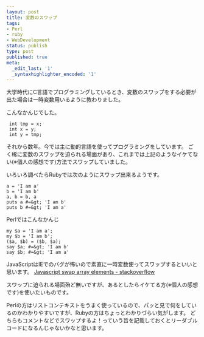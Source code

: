 ```yaml
---
layout: post
title: 変数のスワップ
tags:
- Perl
- ruby
- WebDevelopment
status: publish
type: post
published: true
meta:
  _edit_last: '1'
  _syntaxhighlighter_encoded: '1'
---
```

大学時代にC言語でプログラミングしているとき、変数のスワップをする必要が出た場合は一時変数用いるように教わりました。

こんなかんじでした。
```
 int tmp = x;
 int x = y;
 int y = tmp;
```

それから数年。今では主に動的言語を使ってプログラミングをしています。
ごく稀に変数のスワップを迫られる場面があり、これまでは上記のようなイケてない(※個人の感想です)方法でスワップしていました。

いろいろ調べたらRubyでは次のようにスワップ出来るようです。
```
a = 'I am a'
b = 'I am b'
a, b = b, a
puts a #=&gt; 'I am b'
puts b #=&gt; 'I am a'
```

Perlではこんなかんじ
```
my $a = 'I am a';
my $b = 'I am b';
($a, $b) = ($b, $a);
say $a; #=&gt; 'I am b'
say $b; #=&gt; 'I am a'
```

JavaScriptはIEでのバグが怖いので素直に一時変数使ってスワップするといいと思います。
<a href="http://stackoverflow.com/questions/872310/javascript-swap-array-elements" target="_blank">Javascript swap array elements - stackoverflow</a>

スワップに迫られる場面殆ど無いですが、あるとしたらイケてる方(※個人の感想です)を使いたいものです。

Perlの方はリストコンテキストをうまく使っているので、パッと見で何をしているのかわかりやすいですが、Rubyの方はちょっとわかりづらい気がします。
どちらもコメントなどでスワップするよ！っていう旨を記載しておくとリーダブルコードになるんじゃないかなと思います。
